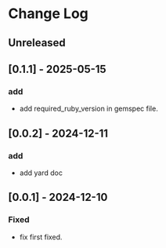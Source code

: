 # Change Log

## Unreleased

## [0.1.1] - 2025-05-15
### add
- add required_ruby_version in gemspec file.

## [0.0.2] - 2024-12-11
### add
- add yard doc

## [0.0.1] - 2024-12-10
### Fixed
- fix first fixed.



